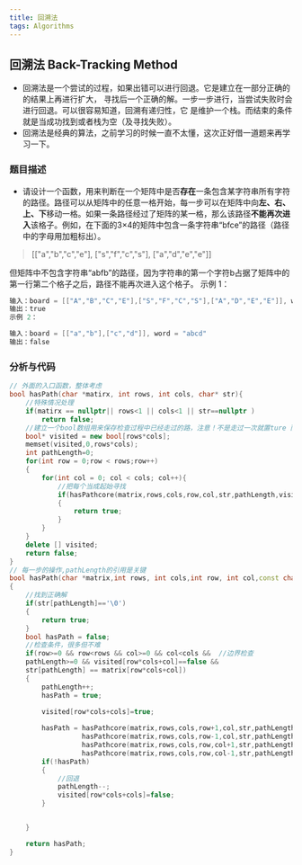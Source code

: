 ```yaml
---
title: 回溯法
tags: Algorithms
---
```

## 回溯法 Back-Tracking Method
* 回溯法是一个尝试的过程，如果出错可以进行回退。它是建立在一部分正确的的结果上再进行扩大，
寻找后一个正确的解。一步一步进行，当尝试失败时会进行回退。可以很容易知道，回溯有递归性，它
是维护一个栈。而结束的条件就是当成功找到或者栈为空（及寻找失败）。
* 回溯法是经典的算法，之前学习的时候一直不太懂，这次正好借一道题来再学习一下。

### 题目描述
* 请设计一个函数，用来判断在一个矩阵中是否**存在**一条包含某字符串所有字符的路径。路径可以从矩阵中的任意一格开始，每一步可以在矩阵中向**左、右、上、下**移动一格。如果一条路径经过了矩阵的某一格，那么该路径**不能再次进入**该格子。例如，在下面的3×4的矩阵中包含一条字符串“bfce”的路径（路径中的字母用加粗标出）。
> [["a","b","c","e"],
> ["s","f","c","s"],
> ["a","d","e","e"]]

但矩阵中不包含字符串“abfb”的路径，因为字符串的第一个字符b占据了矩阵中的第一行第二个格子之后，路径不能再次进入这个格子。
示例 1：
```cpp
输入：board = [["A","B","C","E"],["S","F","C","S"],["A","D","E","E"]], word = "ABCCED"
输出：true
示例 2：

输入：board = [["a","b"],["c","d"]], word = "abcd"
输出：false
```
### 分析与代码

```cpp
// 外面的入口函数，整体考虑
bool hasPath(char *matirx, int rows, int cols, char* str){
    //特殊情况处理
    if(matirx == nullptr|| rows<1 || cols<1 || str==nullptr )
        return false;
    //建立一个bool数组用来保存检查过程中已经走过的路，注意！不是走过一次就置ture 而是对现有达到的部分正确解标为true，如题：如果一条路径经过了矩阵的某一格，那么该路径不能再次进入该格子
    bool* visited = new bool[rows*cols];
    memset(visited,0,rows*cols);
    int pathLength=0;
    for(int row = 0;row < rows;row++)
    {
        for(int col = 0; col < cols; col++){
            //把每个当成起始寻找
            if(hasPathcore(matrix,rows,cols,row,col,str,pathLength,visited))
            {
                return true;
            }
        }
    }
    delete [] visited;
    return false;
}
// 每一步的操作,pathLength的引用是关键
bool hasPath(char *matrix,int rows, int cols,int row, int col,const char* str,int &pathLength,bool* visited)
{
    //找到正确解
    if(str[pathLength]=='\0')
    {
        return true;
    }
    bool hasPath = false;
    //检查条件，很多但不难
    if(row>=0 && row<rows && col>=0 && col<cols &&  //边界检查
    pathLength>=0 && visited[row*cols+col]==false && 
    str[pathLength] == matrix[row*cols+col])
    {
        pathLength++;
        hasPath = true;
    
        visited[row*cols+cols]=true;

        hasPath = hasPathcore(matrix,rows,cols,row+1,col,str,pathLength,visited) ||
                  hasPathcore(matrix,rows,cols,row-1,col,str,pathLength,visited) ||
                  hasPathcore(matrix,rows,cols,row,col+1,str,pathLength,visited) ||
                  hasPathcore(matrix,rows,cols,row,col-1,str,pathLength,visited);
        if(!hasPath)
        {
            //回退
            pathLength--;
            visited[row*cols+cols]=false;
        }


    }

    return hasPath;
}
```